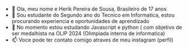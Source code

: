 - 👋 Ola, meu nome e Herik Pereira de Sousa, Brasileiro de 17 anos
- 👀 Sou estudante do Segundo ano do Tecnico em Informatica, estou procurando experiencia e oportunidades de aprendizado 
- 🌱 No momento estou estudando Javascript e python ( com objetivo de ser medalhista na OLIP 2024 (Olimpiada interna de informatica)
- 📫 Voce pode ter contato comigo atraves de meu instagram (perfil)


